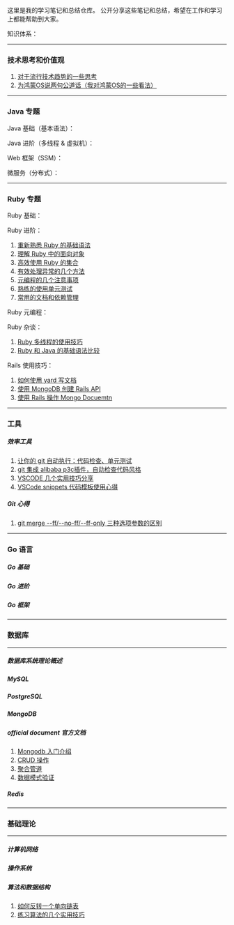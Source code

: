 这里是我的学习笔记和总结仓库。
公开分享这些笔记和总结，希望在工作和学习上都能帮助到大家。

知识体系：
___
### 技术思考和价值观

1. [对于流行技术趋势的一些思考](https://github.com/xiao2shiqi/pro_developer/blob/main/think/1.md)
2. [为鸿蒙OS说两句公道话（我对鸿蒙OS的一些看法）](https://github.com/xiao2shiqi/pro_developer/blob/main/think/2.md)

___
### Java 专题
Java 基础（基本语法）：

Java 进阶（多线程 & 虚拟机）：

Web 框架（SSM）：

微服务（分布式）：

___
### Ruby 专题
Ruby 基础：

Ruby 进阶：
1. [重新熟悉 Ruby 的基础语法](https://github.com/xiao2shiqi/pro_developer/blob/main/ruby_on_rails/effective_ruby/1.md)
2. [理解 Ruby 中的面向对象](https://github.com/xiao2shiqi/pro_developer/blob/main/ruby_on_rails/effective_ruby/2.md)
3. [高效使用 Ruby 的集合](https://github.com/xiao2shiqi/pro_developer/blob/main/ruby_on_rails/effective_ruby/3.md)
4. [有效处理异常的几个方法](https://github.com/xiao2shiqi/pro_developer/blob/main/ruby_on_rails/effective_ruby/4.md)
5. [元编程的几个注意事项](https://github.com/xiao2shiqi/pro_developer/blob/main/ruby_on_rails/effective_ruby/5.md)
6. [熟练的使用单元测试](https://github.com/xiao2shiqi/pro_developer/blob/main/ruby_on_rails/effective_ruby/6.md)
7. [常用的文档和依赖管理](https://github.com/xiao2shiqi/pro_developer/blob/main/ruby_on_rails/effective_ruby/7.md)

Ruby 元编程：

Ruby 杂谈：
1. [Ruby 多线程的使用技巧](https://github.com/xiao2shiqi/pro_developer/blob/main/ruby_on_rails/ruby_skill/1.md)
2. [Ruby 和 Java 的基础语法比较](https://github.com/xiao2shiqi/pro_developer/blob/main/ruby_on_rails/ruby_skill/2.md)

Rails 使用技巧：
1. [如何使用 yard 写文档](https://github.com/xiao2shiqi/pro_developer/blob/main/ruby_on_rails/rails_mongoid_manual/1.md)
2. [使用 MongoDB 创建 Rails API](https://github.com/xiao2shiqi/pro_developer/blob/main/ruby_on_rails/rails_mongoid_manual/2.md)
3. [使用 Rails 操作 Mongo Docuemtn](https://github.com/xiao2shiqi/pro_developer/blob/main/ruby_on_rails/rails_mongoid_manual/3.md)

___
### 工具
##### 效率工具
1. [让你的 git 自动执行：代码检查、单元测试](https://github.com/xiao2shiqi/pro_developer/blob/main/develop_tool/effective/1.md)
2. [git 集成 alibaba p3c插件，自动检查代码风格](https://github.com/xiao2shiqi/pro_developer/blob/main/develop_tool/effective/2.md)
3. [VSCODE 几个实用技巧分享](https://github.com/xiao2shiqi/pro_developer/blob/main/develop_tool/effective/3.md)
4. [VSCode snippets 代码模板使用心得](https://github.com/xiao2shiqi/pro_developer/blob/main/develop_tool/effective/3.md)

##### Git 心得
1. [git merge --ff/--no-ff/--ff-only 三种选项参数的区别](https://github.com/xiao2shiqi/pro_developer/blob/main/develop_tool/git/pro_git/3_git_branch/1.md)


___
### Go 语言
##### Go 基础
##### Go 进阶
##### Go 框架
___
### 数据库
___
##### 数据库系统理论概述
##### MySQL 
##### PostgreSQL
##### MongoDB

##### official document 官方文档
1. [Mongodb 入门介绍](https://github.com/xiao2shiqi/pro_developer/blob/main/db/mongodb/official_documents/1.md)
2. [CRUD 操作](https://github.com/xiao2shiqi/pro_developer/blob/main/db/mongodb/official_documents/2.md)
3. [聚合管道](https://github.com/xiao2shiqi/pro_developer/blob/main/db/mongodb/official_documents/3.md)
4. [数据模式验证](https://github.com/xiao2shiqi/pro_developer/blob/main/db/mongodb/official_documents/4.md)
##### Redis
___
### 基础理论 
___

##### 计算机网络
##### 操作系统
##### 算法和数据结构
1. [如何反转一个单向链表](https://github.com/xiao2shiqi/pro_developer/blob/main/algo/1.md)
2. [练习算法的几个实用技巧](https://github.com/xiao2shiqi/pro_developer/blob/main/algo/2.md)